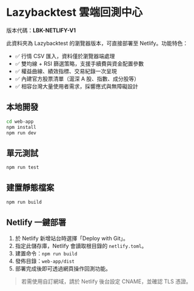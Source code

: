 # Lazybacktest 雲端回測中心

版本代碼：**LBK-NETLIFY-V1**

此資料夾為 Lazybacktest 的瀏覽器版本，可直接部署至 Netlify。功能特色：

- ✅ 行情 CSV 匯入，資料僅於瀏覽器端處理
- ✅ 雙均線 + RSI 篩選策略，支援手續費與資金配置參數
- ✅ 權益曲線、績效指標、交易紀錄一次呈現
- ✅ 內建官方股票清單（滬深 A 股、指數、成分股等）
- ✅ 相容台灣大量使用者需求，採響應式與無障礙設計

## 本地開發

```bash
cd web-app
npm install
npm run dev
```

## 單元測試

```bash
npm run test
```

## 建置靜態檔案

```bash
npm run build
```

## Netlify 一鍵部署

1. 於 Netlify 新增站台時選擇「Deploy with Git」。
2. 指定此儲存庫，Netlify 會讀取根目錄的 `netlify.toml`。
3. 建置命令：`npm run build`
4. 發佈目錄：`web-app/dist`
5. 部署完成後即可透過網頁操作回測功能。

> 若需使用自訂網域，請於 Netlify 後台設定 CNAME，並確認 TLS 憑證。
